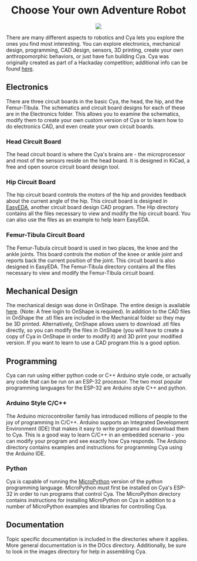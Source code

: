 <h1 align="center">Choose Your own Adventure Robot</h1>
<p align="center">
  <img src="https://user-images.githubusercontent.com/34964678/138538713-a7e72414-160c-42ff-8357-d56fdd33e000.jpg" />
</p>

There are many different aspects to robotics and Cya lets you explore the ones you find most interesting. You can explore electronics, mechanical design, programming, CAD design, sensors, 3D printing, create your own anthropomorphic behaviors, or just have fun building Cya. Cya was originally created as part of a Hackaday competition; additional info can be found [here](https://hackaday.io/project/181010-choose-your-own-adventure-bot).

## Electronics
There are three circuit boards in the basic Cya, the head, the hip, and the Femur-Tibula. The schematics and circuit board designs for each of these are in the Electronics folder. This allows you to examine the schematics, modify them to create your own custom version of Cya or to learn how to do electronics CAD, and even create your own circuit boards.

### Head Circuit Board
The head circuit board is where the Cya's brains are - the microprocessor and most of the sensors reside on the head board. It is designed in KiCad, a free and open source circuit board design tool.

### Hip Circuit Board
The hip circuit board controls the motors of the hip and provides feedback about the current angle of the hip. This circuit board is designed in [EasyEDA](https://easyeda.com/), another circuit board design CAD program. The Hip directory contains all the files necessary to view and modify the hip circuit board. You can also use the files as an example to help learn EasyEDA.

### Femur-Tibula Circuit Board
The Femur-Tubula circuit board is used in two places, the knee and the ankle joints. This board controls the motion of the knee or ankle joint and reports back the current position of the joint. This circuit board is also designed in EasyEDA. The Femur-Tibula directory contains all the files necessary to view and modify the Femur-Tibula circuit board.

## Mechanical Design
The mechanical design was done in OnShape. The entire design is available [here](https://cad.onshape.com/documents/090e28431662267442a38c78/w/26598236b7b4ff63fa80c892/e/632ca0c0b54aa3744d249046). (Note: A free login to OnShape is required). In addition to the CAD files in OnShape the .stl files are included in the Mechanical folder so they may be 3D printed. Alternatively, OnShape allows users to download .stl files directly, so you can modify the files in OnShape (you will have to create a copy of Cya in OnShape in order to modify it) and 3D print your modified version. If you want to learn to use a CAD program this is a good option.

## Programming
Cya can run using either python code or C++ Arduino style code, or actually any code that can be run on an ESP-32 processor. The two most popular programming languages for the ESP-32 are Arduino style C++ and python.

### Arduino Style C/C++
The Arduino microcontroller family has introduced millions of people to the joy of programming in C/C++. Arduino supports an Integrated Development Environment (IDE) that makes it easy to write programs and download them to Cya. This is a good way to learn C/C++ in an embedded scenario - you can modify your program and see exactly how Cya responds. The Arduino directory contains examples and instructions for programming Cya using the Arduino IDE.

### Python
Cya is capable of running the [MicroPython](https://micropython.org/) version of the python programming language. MicroPython must first be installed on Cya's ESP-32 in order to run programs that control Cya. The MicroPython directory contains instructions for installing MicroPython on Cya in addition to a number of MicroPython examples and libraries for controlling Cya.

## Documentation
Topic specific documentation is included in the directories where it applies. More general documentation is in the DOcs directory. Additionally, be sure to look in the images directory for help in assembling Cya.


